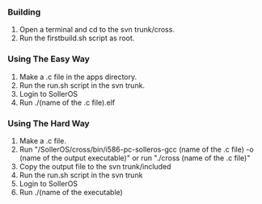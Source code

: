 ### Building ###
  1. Open a terminal and cd to the svn trunk/cross.
  1. Run the firstbuild.sh script as root.
### Using The Easy Way ###
  1. Make a .c file in the apps directory.
  1. Run the run.sh script in the svn trunk.
  1. Login to SollerOS
  1. Run ./(name of the .c file).elf
### Using The Hard Way ###
  1. Make a .c file.
  1. Run "/SollerOS/cross/bin/i586-pc-solleros-gcc (name of the .c file) -o (name of the output executable)" or run "./cross (name of the .c file)"
  1. Copy the output file to the svn trunk/included
  1. Run the run.sh script in the svn trunk
  1. Login to SollerOS
  1. Run ./(name of the executable)